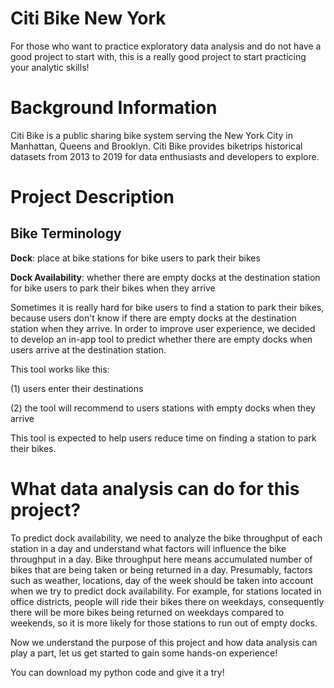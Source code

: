 # Citi Bike New York
For those who want to practice exploratory data analysis and do not have a good project to start with, 
this is a really good project to start practicing your analytic skills!

# Background Information
Citi Bike is a public sharing bike system serving the New York City in Manhattan, Queens and Brooklyn. 
Citi Bike provides biketrips historical datasets from 2013 to 2019 for data enthusiasts and developers to explore.

# Project Description

## Bike Terminology
**Dock**: place at bike stations for bike users to park their bikes

**Dock Availability**: whether there are empty docks at the destination station for bike users to park their bikes when they arrive

Sometimes it is really hard for bike users to find a station to park their bikes, because users don't know if there are empty docks at the destination station when they arrive. 
In order to improve user experience, we decided to develop an in-app tool to predict whether there are empty docks when users arrive at the destination station.

This tool works like this: 

(1) users enter their destinations

(2) the tool will recommend to users stations with empty docks when they arrive

This tool is expected to help users reduce time on finding a station to park their bikes.

# What data analysis can do for this project?

To predict dock availability, we need to analyze the bike throughput of each station in a day and understand what factors will influence the bike throughput in a day. 
Bike throughput here means accumulated number of bikes that are being taken or being returned in a day. Presumably, factors such as weather, locations, day of the week should be taken into account when we try to predict dock availability.
For example, for stations located in office districts, people will ride their bikes there on weekdays, consequently there will be more bikes being returned on weekdays compared to weekends, so it is more likely for those stations to run out of empty docks.

Now we understand the purpose of this project and how data analysis can play a part, let us get started to gain some hands-on experience! 

You can download my python code and give it a try!
